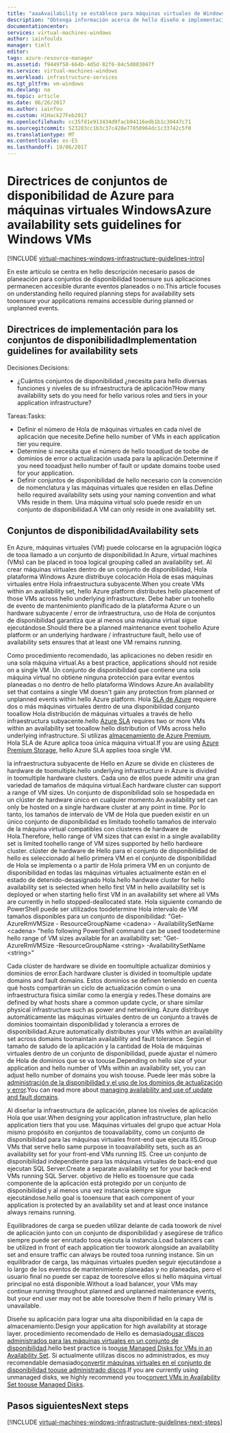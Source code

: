 ```yaml
---
title: "aaaAvailability se establece para máquinas virtuales de Windows en Azure | Documentos de Microsoft"
description: "Obtenga información acerca de hello diseño e implementación de las instrucciones clave para la implementación de conjuntos de disponibilidad en los servicios de infraestructura de Azure."
documentationcenter: 
services: virtual-machines-windows
author: iainfoulds
manager: timlt
editor: 
tags: azure-resource-manager
ms.assetid: f9449f58-664b-4d5d-82f6-84c5d083047f
ms.service: virtual-machines-windows
ms.workload: infrastructure-services
ms.tgt_pltfrm: vm-windows
ms.devlang: na
ms.topic: article
ms.date: 06/26/2017
ms.author: iainfou
ms.custom: H1Hack27Feb2017
ms.openlocfilehash: cc35fd1e913434d9facb94116edb1b1c30447c71
ms.sourcegitcommit: 523283cc1b3c37c428e77850964dc1c33742c5f0
ms.translationtype: MT
ms.contentlocale: es-ES
ms.lasthandoff: 10/06/2017
---
```

# <a name="azure-availability-sets-guidelines-for-windows-vms"></a><span data-ttu-id="23633-103">Directrices de conjuntos de disponibilidad de Azure para máquinas virtuales Windows</span><span class="sxs-lookup"><span data-stu-id="23633-103">Azure availability sets guidelines for Windows VMs</span></span>

[!INCLUDE [virtual-machines-windows-infrastructure-guidelines-intro](../../../includes/virtual-machines-windows-infrastructure-guidelines-intro.md)]

<span data-ttu-id="23633-104">En este artículo se centra en hello descripción necesario pasos de planeación para conjuntos de disponibilidad tooensure sus aplicaciones permanecen accesible durante eventos planeados o no.</span><span class="sxs-lookup"><span data-stu-id="23633-104">This article focuses on understanding hello required planning steps for availability sets tooensure your applications remains accessible during planned or unplanned events.</span></span>

## <a name="implementation-guidelines-for-availability-sets"></a><span data-ttu-id="23633-105">Directrices de implementación para los conjuntos de disponibilidad</span><span class="sxs-lookup"><span data-stu-id="23633-105">Implementation guidelines for availability sets</span></span>
<span data-ttu-id="23633-106">Decisiones:</span><span class="sxs-lookup"><span data-stu-id="23633-106">Decisions:</span></span>

* <span data-ttu-id="23633-107">¿Cuántos conjuntos de disponibilidad ¿necesita para hello diversas funciones y niveles de su infraestructura de aplicación?</span><span class="sxs-lookup"><span data-stu-id="23633-107">How many availability sets do you need for hello various roles and tiers in your application infrastructure?</span></span>

<span data-ttu-id="23633-108">Tareas:</span><span class="sxs-lookup"><span data-stu-id="23633-108">Tasks:</span></span>

* <span data-ttu-id="23633-109">Definir el número de Hola de máquinas virtuales en cada nivel de aplicación que necesite.</span><span class="sxs-lookup"><span data-stu-id="23633-109">Define hello number of VMs in each application tier you require.</span></span>
* <span data-ttu-id="23633-110">Determine si necesita que el número de hello tooadjust de toobe de dominios de error o actualización usada para la aplicación.</span><span class="sxs-lookup"><span data-stu-id="23633-110">Determine if you need tooadjust hello number of fault or update domains toobe used for your application.</span></span>
* <span data-ttu-id="23633-111">Definir conjuntos de disponibilidad de hello necesario con la convención de nomenclatura y las máquinas virtuales que residen en ellas.</span><span class="sxs-lookup"><span data-stu-id="23633-111">Define hello required availability sets using your naming convention and what VMs reside in them.</span></span> <span data-ttu-id="23633-112">Una máquina virtual solo puede residir en un conjunto de disponibilidad.</span><span class="sxs-lookup"><span data-stu-id="23633-112">A VM can only reside in one availability set.</span></span>

## <a name="availability-sets"></a><span data-ttu-id="23633-113">Conjuntos de disponibilidad</span><span class="sxs-lookup"><span data-stu-id="23633-113">Availability sets</span></span>
<span data-ttu-id="23633-114">En Azure, máquinas virtuales (VM) puede colocarse en la agrupación lógica de tooa llamado a un conjunto de disponibilidad.</span><span class="sxs-lookup"><span data-stu-id="23633-114">In Azure, virtual machines (VMs) can be placed in tooa logical grouping called an availability set.</span></span> <span data-ttu-id="23633-115">Al crear máquinas virtuales dentro de un conjunto de disponibilidad, Hola plataforma Windows Azure distribuye colocación Hola de esas máquinas virtuales entre Hola infraestructura subyacente.</span><span class="sxs-lookup"><span data-stu-id="23633-115">When you create VMs within an availability set, hello Azure platform distributes hello placement of those VMs across hello underlying infrastructure.</span></span> <span data-ttu-id="23633-116">Debe haber un toohello de evento de mantenimiento planificado de la plataforma Azure o un hardware subyacente / error de infraestructura, uso de Hola de conjuntos de disponibilidad garantiza que al menos una máquina virtual sigue ejecutándose.</span><span class="sxs-lookup"><span data-stu-id="23633-116">Should there be a planned maintenance event toohello Azure platform or an underlying hardware / infrastructure fault, hello use of availability sets ensures that at least one VM remains running.</span></span>

<span data-ttu-id="23633-117">Como procedimiento recomendado, las aplicaciones no deben residir en una sola máquina virtual.</span><span class="sxs-lookup"><span data-stu-id="23633-117">As a best practice, applications should not reside on a single VM.</span></span> <span data-ttu-id="23633-118">Un conjunto de disponibilidad que contiene una sola máquina virtual no obtiene ninguna protección para evitar eventos planeadas o no dentro de hello plataforma Windows Azure.</span><span class="sxs-lookup"><span data-stu-id="23633-118">An availability set that contains a single VM doesn't gain any protection from planned or unplanned events within hello Azure platform.</span></span> <span data-ttu-id="23633-119">Hola [SLA de Azure](https://azure.microsoft.com/support/legal/sla/virtual-machines) requiere dos o más máquinas virtuales dentro de una disponibilidad conjunto tooallow Hola distribución de máquinas virtuales a través de hello infraestructura subyacente.</span><span class="sxs-lookup"><span data-stu-id="23633-119">hello [Azure SLA](https://azure.microsoft.com/support/legal/sla/virtual-machines) requires two or more VMs within an availability set tooallow hello distribution of VMs across hello underlying infrastructure.</span></span> <span data-ttu-id="23633-120">Si utilizas [almacenamiento de Azure Premium](../../storage/storage-premium-storage.md?toc=%2fazure%2fvirtual-machines%2flinux%2ftoc.json), Hola SLA de Azure aplica tooa única máquina virtual.</span><span class="sxs-lookup"><span data-stu-id="23633-120">If you are using [Azure Premium Storage](../../storage/storage-premium-storage.md?toc=%2fazure%2fvirtual-machines%2flinux%2ftoc.json), hello Azure SLA applies tooa single VM.</span></span>

<span data-ttu-id="23633-121">la infraestructura subyacente de Hello en Azure se divide en clústeres de hardware de toomultiple.</span><span class="sxs-lookup"><span data-stu-id="23633-121">hello underlying infrastructure in Azure is divided in toomultiple hardware clusters.</span></span> <span data-ttu-id="23633-122">Cada uno de ellos puede admitir una gran variedad de tamaños de máquina virtual.</span><span class="sxs-lookup"><span data-stu-id="23633-122">Each hardware cluster can support a range of VM sizes.</span></span> <span data-ttu-id="23633-123">Un conjunto de disponibilidad solo se hospedada en un clúster de hardware único en cualquier momento.</span><span class="sxs-lookup"><span data-stu-id="23633-123">An availability set can only be hosted on a single hardware cluster at any point in time.</span></span> <span data-ttu-id="23633-124">Por lo tanto, los tamaños de intervalo de VM de Hola que pueden existir en un único conjunto de disponibilidad es limitado toohello tamaños de intervalo de la máquina virtual compatibles con clústeres de hardware de Hola.</span><span class="sxs-lookup"><span data-stu-id="23633-124">Therefore, hello range of VM sizes that can exist in a single availability set is limited toohello range of VM sizes supported by hello hardware cluster.</span></span> <span data-ttu-id="23633-125">clúster de hardware de Hello para el conjunto de disponibilidad de hello es seleccionado al hello primera VM en el conjunto de disponibilidad de Hola se implementa o a partir de Hola primera VM en un conjunto de disponibilidad en todas las máquinas virtuales actualmente están en el estado de detenido-desasignado Hola.</span><span class="sxs-lookup"><span data-stu-id="23633-125">hello hardware cluster for hello availability set is selected when hello first VM in hello availability set is deployed or when starting hello first VM in an availability set where all VMs are currently in hello stopped-deallocated state.</span></span> <span data-ttu-id="23633-126">Hola siguiente comando de PowerShell puede ser utilizados toodetermine Hola intervalo de VM tamaños disponibles para un conjunto de disponibilidad: "Get-AzureRmVMSize - ResourceGroupName \<cadena\> - AvailabilitySetName \<cadena\> "</span><span class="sxs-lookup"><span data-stu-id="23633-126">hello following PowerShell command can be used toodetermine hello range of VM sizes available for an availability set: "Get-AzureRmVMSize -ResourceGroupName \<string\> -AvailabilitySetName \<string\>"</span></span>

<span data-ttu-id="23633-127">Cada clúster de hardware se divide en toomultiple actualizar dominios y dominios de error.</span><span class="sxs-lookup"><span data-stu-id="23633-127">Each hardware cluster is divided in toomultiple update domains and fault domains.</span></span> <span data-ttu-id="23633-128">Estos dominios se definen teniendo en cuenta qué hosts compartirán un ciclo de actualización común o una infraestructura física similar como la energía y redes.</span><span class="sxs-lookup"><span data-stu-id="23633-128">These domains are defined by what hosts share a common update cycle, or share similar physical infrastructure such as power and networking.</span></span> <span data-ttu-id="23633-129">Azure distribuye automáticamente las máquinas virtuales dentro de un conjunto a través de dominios toomaintain disponibilidad y tolerancia a errores de disponibilidad.</span><span class="sxs-lookup"><span data-stu-id="23633-129">Azure automatically distributes your VMs within an availability set across domains toomaintain availability and fault tolerance.</span></span> <span data-ttu-id="23633-130">Según el tamaño de saludo de la aplicación y la cantidad de Hola de máquinas virtuales dentro de un conjunto de disponibilidad, puede ajustar el número de Hola de dominios que se va toouse.</span><span class="sxs-lookup"><span data-stu-id="23633-130">Depending on hello size of your application and hello number of VMs within an availability set, you can adjust hello number of domains you wish toouse.</span></span> <span data-ttu-id="23633-131">Puede leer más sobre la [administración de la disponibilidad y el uso de los dominios de actualización y error](manage-availability.md).</span><span class="sxs-lookup"><span data-stu-id="23633-131">You can read more about [managing availability and use of update and fault domains](manage-availability.md).</span></span>

<span data-ttu-id="23633-132">Al diseñar la infraestructura de aplicación, planee los niveles de aplicación Hola que usar.</span><span class="sxs-lookup"><span data-stu-id="23633-132">When designing your application infrastructure, plan hello application tiers that you use.</span></span> <span data-ttu-id="23633-133">Máquinas virtuales del grupo que actuar Hola mismo propósito en conjuntos de tooavailability, como un conjunto de disponibilidad para las máquinas virtuales front-end que ejecuta IIS.</span><span class="sxs-lookup"><span data-stu-id="23633-133">Group VMs that serve hello same purpose in tooavailability sets, such as an availability set for your front-end VMs running IIS.</span></span> <span data-ttu-id="23633-134">Cree un conjunto de disponibilidad independiente para las máquinas virtuales de back-end que ejecutan SQL Server.</span><span class="sxs-lookup"><span data-stu-id="23633-134">Create a separate availability set for your back-end VMs running SQL Server.</span></span> <span data-ttu-id="23633-135">objetivo de Hello es tooensure que cada componente de la aplicación está protegido por un conjunto de disponibilidad y al menos una vez instancia siempre sigue ejecutándose.</span><span class="sxs-lookup"><span data-stu-id="23633-135">hello goal is tooensure that each component of your application is protected by an availability set and at least once instance always remains running.</span></span>

<span data-ttu-id="23633-136">Equilibradores de carga se pueden utilizar delante de cada toowork de nivel de aplicación junto con un conjunto de disponibilidad y asegúrese de tráfico siempre puede ser enrutado tooa ejecuta la instancia.</span><span class="sxs-lookup"><span data-stu-id="23633-136">Load balancers can be utilized in front of each application tier toowork alongside an availability set and ensure traffic can always be routed tooa running instance.</span></span> <span data-ttu-id="23633-137">Sin un equilibrador de carga, las máquinas virtuales pueden seguir ejecutándose a lo largo de los eventos de mantenimiento planeadas y no planeadas, pero el usuario final no puede ser capaz de tooresolve ellos si hello máquina virtual principal no está disponible.</span><span class="sxs-lookup"><span data-stu-id="23633-137">Without a load balancer, your VMs may continue running throughout planned and unplanned maintenance events, but your end user may not be able tooresolve them if hello primary VM is unavailable.</span></span>

<span data-ttu-id="23633-138">Diseñe su aplicación para lograr una alta disponibilidad en la capa de almacenamiento.</span><span class="sxs-lookup"><span data-stu-id="23633-138">Design your application for high availability at storage layer.</span></span> <span data-ttu-id="23633-139">procedimiento recomendado de Hello es demasiado[usar discos administrados para las máquinas virtuales en un conjunto de disponibilidad](manage-availability.md#use-managed-disks-for-vms-in-an-availability-set).</span><span class="sxs-lookup"><span data-stu-id="23633-139">hello best practice is too[use Managed Disks for VMs in an Availability Set](manage-availability.md#use-managed-disks-for-vms-in-an-availability-set).</span></span> <span data-ttu-id="23633-140">Si actualmente utilizas discos no administrados, es muy recomendable demasiado[convertir máquinas virtuales en el conjunto de disponibilidad toouse administrado discos](convert-unmanaged-to-managed-disks.md#convert-vms-in-an-availability-set).</span><span class="sxs-lookup"><span data-stu-id="23633-140">If you are currently using unmanaged disks, we highly recommend you too[convert VMs in Availability Set toouse Managed Disks](convert-unmanaged-to-managed-disks.md#convert-vms-in-an-availability-set).</span></span>

## <a name="next-steps"></a><span data-ttu-id="23633-141">Pasos siguientes</span><span class="sxs-lookup"><span data-stu-id="23633-141">Next steps</span></span>
[!INCLUDE [virtual-machines-windows-infrastructure-guidelines-next-steps](../../../includes/virtual-machines-windows-infrastructure-guidelines-next-steps.md)]
